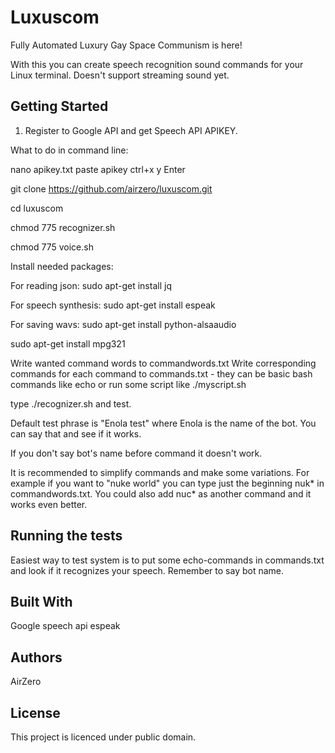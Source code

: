 # Luxuscom

Fully Automated Luxury Gay Space Communism is here!

With this you can create speech recognition sound commands for your Linux terminal. Doesn't support streaming sound yet.

## Getting Started

1. Register to Google API and get Speech API APIKEY.

What to do in command line:

nano apikey.txt
paste apikey
ctrl+x
y
Enter

git clone https://github.com/airzero/luxuscom.git

cd luxuscom

chmod 775 recognizer.sh

chmod 775 voice.sh

Install needed packages:

For reading json:
sudo apt-get install jq

For speech synthesis:
sudo apt-get install espeak

For saving wavs:
sudo apt-get install python-alsaaudio

sudo apt-get install mpg321


Write wanted command words to commandwords.txt
Write corresponding commands for each command to commands.txt - they can be basic bash commands like echo
or run some script like ./myscript.sh

type ./recognizer.sh and test.

Default test phrase is "Enola test" where Enola is the name of the bot. You can say that and see if it works.

If you don't say bot's name before command it doesn't work.

It is recommended to simplify commands and make some variations. For example if you want to "nuke world"
you can type just the beginning nuk* in commandwords.txt. You could also add nuc* as another command and it works even better.


## Running the tests

Easiest way to test system is to put some echo-commands in commands.txt and look if it recognizes your speech.
Remember to say bot name.


## Built With

Google speech api
espeak


## Authors

AirZero

## License

This project is licenced under public domain.

